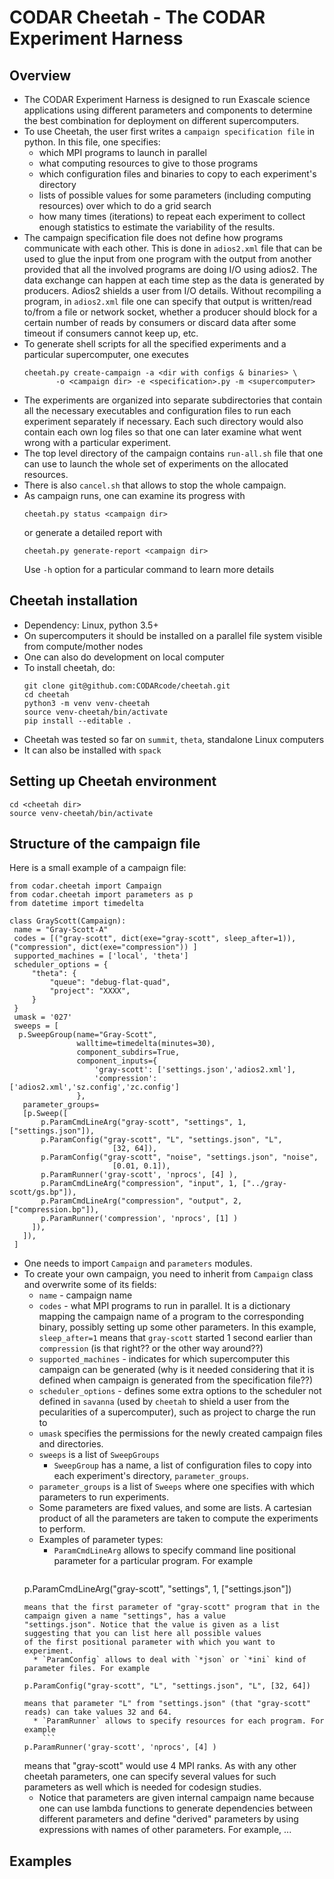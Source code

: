 # CODAR Cheetah - The CODAR Experiment Harness

## Overview

* The CODAR Experiment Harness is designed to run Exascale science applications
  using different parameters and components to determine the best combination
  for deployment on different supercomputers.
* To use Cheetah, the user first writes a `campaign specification file` in python.
  In this file, one specifies:
     * which MPI programs to launch in parallel
     * what computing resources to give to those programs
     * which configuration files and binaries to copy to each experiment's directory
     * lists of possible values for some parameters (including computing resources) over which to do a grid search
     * how many times (iterations) to repeat each experiment to collect enough statistics
       to estimate the variability of the results.
* The campaign specification file does not define how programs communicate with each other.
  This is done in `adios2.xml` file that can be used to glue the input from one program
  with the output from another provided that all the involved programs are doing I/O using adios2.
  The data exchange can happen at each time step as the data is generated by producers.
  Adios2 shields a user from I/O details. Without recompiling a program, in `adios2.xml` file one
  can specify that output is written/read to/from a file or network socket, whether a producer should block
  for a certain number of reads by consumers or discard data after some timeout if consumers cannot keep up, etc.
* To generate shell scripts for all the specified experiments and a particular supercomputer,
  one executes  
  ```
  cheetah.py create-campaign -a <dir with configs & binaries> \
  	     -o <campaign dir> -e <specification>.py -m <supercomputer>
  ```  
* The experiments are organized into separate subdirectories that contain
  all the necessary executables and configuration files to run each experiment separately if necessary.
  Each such directory would also contain each own log files so that one can later examine what went
  wrong with a particular experiment.
* The top level directory of the campaign contains `run-all.sh` file that one can use to launch
  the whole set of experiments on the allocated resources.
* There is also `cancel.sh` that allows to stop the whole campaign.
* As campaign runs, one can examine its progress with
  ```
  cheetah.py status <campaign dir>
  ```
  or generate a detailed report with
  ```
  cheetah.py generate-report <campaign dir>
  ```
  Use `-h` option for a particular command to learn more details

## Cheetah installation
   * Dependency: Linux, python 3.5+
   * On supercomputers it should be installed on a parallel file system visible from compute/mother nodes
   * One can also do development on local computer
   * To install cheetah, do:
     ```
     git clone git@github.com:CODARcode/cheetah.git
     cd cheetah          
     python3 -m venv venv-cheetah
     source venv-cheetah/bin/activate
     pip install --editable .
     ```
   * Cheetah was tested so far on `summit`, `theta`, standalone Linux computers
   * It can also be installed with `spack`
## Setting up Cheetah environment
   ```
   cd <cheetah dir>
   source venv-cheetah/bin/activate
   ```
## Structure of the campaign file
   Here is a small example of a campaign file:
   ```
from codar.cheetah import Campaign
from codar.cheetah import parameters as p
from datetime import timedelta

class GrayScott(Campaign):
    name = "Gray-Scott-A"
    codes = [("gray-scott", dict(exe="gray-scott", sleep_after=1)), ("compression", dict(exe="compression")) ]
    supported_machines = ['local', 'theta']
    scheduler_options = {
        "theta": {
            "queue": "debug-flat-quad",
            "project": "XXXX",
        }
    }
    umask = '027'
    sweeps = [
     p.SweepGroup(name="Gray-Scott",
                  walltime=timedelta(minutes=30),
                  component_subdirs=True,
                  component_inputs={
                      'gray-scott': ['settings.json','adios2.xml'],
                      'compression': ['adios2.xml','sz.config','zc.config']
                  },
      parameter_groups=
      [p.Sweep([
          p.ParamCmdLineArg("gray-scott", "settings", 1, ["settings.json"]),
          p.ParamConfig("gray-scott", "L", "settings.json", "L",
                          [32, 64]),
          p.ParamConfig("gray-scott", "noise", "settings.json", "noise",
                          [0.01, 0.1]),
          p.ParamRunner('gray-scott', 'nprocs', [4] ),
          p.ParamCmdLineArg("compression", "input", 1, ["../gray-scott/gs.bp"]),
          p.ParamCmdLineArg("compression", "output", 2, ["compression.bp"]),
          p.ParamRunner('compression', 'nprocs', [1] )          
        ]),
      ]),
    ]

   ```
   * One needs to import `Campaign` and `parameters` modules.
   * To create your own campaign, you need to inherit from `Campaign` class and overwrite some of its fields:
     * `name` - campaign name
     * `codes` - what MPI programs to run in parallel.
       It is a dictionary mapping the campaign name of a program to the corresponding binary,
       possibly setting up some other parameters. In this example, `sleep_after=1` means that
       `gray-scott` started 1 second earlier than `compression` (is that right?? or the other way around??)
     * `supported_machines` - indicates for which supercomputer this campaign can be generated (why is it needed considering
       that it is defined when campaign is generated from the specification file??)
     * `scheduler_options` - defines some extra options to the scheduler not defined in `savanna`
       (used by `cheetah` to shield a user from the pecularities of a supercomputer), such as project
       to charge the run to
     * `umask` specifies the permissions for the newly created campaign files and directories.
     * `sweeps` is a list of `SweepGroups`
       * `SweepGroup` has a  name, a list of configuration files to copy into each experiment's directory,
       	 `parameter_groups`.
	 * `parameter_groups` is a list of `Sweeps` where one specifies with which parameters to run experiments.
	 * Some parameters are fixed values, and some are lists. A cartesian product of all the parameters are taken
	   to compute the experiments to perform.
     * Examples of parameter types:
       * `ParamCmdLineArg` allows to specify command line positional parameter for a particular program. For example
       	 ```
	 p.ParamCmdLineArg("gray-scott", "settings", 1, ["settings.json"])
	 ```
	 means that the first parameter of "gray-scott" program that in the campaign given a name "settings", has a value
	 "settings.json". Notice that the value is given as a list suggesting that you can list here all possible values
	 of the first positional parameter with which you want to experiment.	 
       * `ParamConfig` allows to deal with `*json` or `*ini` kind of parameter files. For example
	 ```
       	 p.ParamConfig("gray-scott", "L", "settings.json", "L", [32, 64])
	 ```
	 means that parameter "L" from "settings.json" (that "gray-scott" reads) can take values 32 and 64.
       * `ParamRunner` allows to specify resources for each program. For example
       	 ```
	 p.ParamRunner('gray-scott', 'nprocs', [4] )
	 ```
	 means that "gray-scott" would use 4 MPI ranks. As with any other cheetah parameters, one can specify several
	 values for such parameters as well which is needed for codesign studies.
       * Notice that parameters are given internal campaign name because one can use lambda functions to generate dependencies
       	 between different parameters and define "derived" parameters by using expressions with names of other parameters.
	 For example, ...
## Examples
